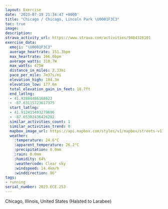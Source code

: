 ```yaml
---
layout: Exercise
date: '2023-07-19 21:34:47 +0000'
title: "Chicago / Chicago, Lincoln Park \U0001F3C3"
toc: true
image:
description:
strava_activity_url: https://www.strava.com/activities/9484326101
exercise_data:
  emoji: "\U0001F3C3"
  average_heartrate: 151.3bpm
  max_heartrate: 166.0bpm
  average_watts: 310.7W
  max_watts: 475W
  distance_in_miles: 2.33mi
  pace_per_mile: 7m37s/mi
  elevation_high: 184.3m
  elevation_low: 177.6m
  total_elevation_gain_in_feet: 18.7ft
  end_latlng:
  - 41.92884486168623
  - -87.63115723617375
  start_latlng:
  - 41.912415493279696
  - -87.65302436426282
  similar_activities_count: 1
  similar_activities_trend: 0
  mapbox_image_url: https://api.mapbox.com/styles/v1/mapbox/streets-v11/static/path-5+787af2-1.0(sgy~F~k~uOCoAEu%40CuLEIS%40GkWGgECYIEuABMEAIIeSEgCIeBQuABcAGaFA%7DGBUJU%40MG%7B%40GeECs%40L%7DB%3Fs%40E%5BGY%5Bw%40%5DqA%3F%40A%7DBDeBEWCsAKeAFqACcABeBEk%40%3Fi%40COMYeAiEWDYL_%40Ta%40ZiAj%40q%40h%40qAn%40wAf%40e%40VaAVgATu%40XkAP_B%5Es%40Fs%40LaGx%40YJ_ANoDx%40%7D%40XmANiB%60%40%5BB_Gg%40iBkASGYCq%40HYHw%40ZURo%40v%40iAhAw%40l%40i%40X),pin-s-s+e5b22e(-87.65136,41.9137),pin-s-f+89ae00(-87.63086000000001,41.928110000000004)/auto/800x800?access_token=pk.eyJ1Ijoiam9zaGJlY2ttYW4iLCJhIjoiY205eWR2aDd1MWZ6djJrbXc4a3M0bWZleiJ9.XiG9OWkNcZk2QzjJbxLB4A
  weather:
    :temperature: 24.6°C
    :apparent_temperature: 26.2°C
    :precipitation: 0.0mm
    :rain: 0.0mm
    :humidity: 64%
    :weathercode: Clear sky
    :windspeed: 14.4km/h
    :winddirection: 86°
tags:
- running
serial_number: 2023.ECE.253
---
```

Chicago, Illinois, United States (Halsted to Larabee)

